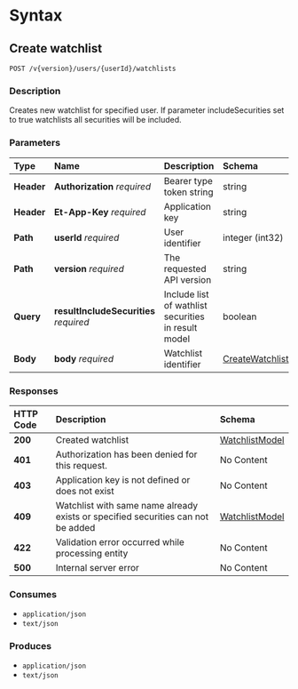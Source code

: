 # Syntax

## Create watchlist

```text
POST /v{version}/users/{userId}/watchlists
```

### Description

Creates new watchlist for specified user. If parameter includeSecurities set to true watchlists all securities will be included.

### Parameters

| Type | Name | Description | Schema | Default |
| :--- | :--- | :--- | :--- | :--- |
| **Header** | **Authorization**   _required_ | Bearer type token string | string |  |
| **Header** | **Et-App-Key**   _required_ | Application key | string |  |
| **Path** | **userId**   _required_ | User identifier | integer \(int32\) |  |
| **Path** | **version**   _required_ | The requested API version | string | `"1"` |
| **Query** | **resultIncludeSecurities**   _required_ | Include list of wathlist securities in result model | boolean |  |
| **Body** | **body**   _required_ | Watchlist identifier | [CreateWatchlistModel](watchlists_createwatchlist.md#createwatchlistmodel) |  |

### Responses

| HTTP Code | Description | Schema |
| :--- | :--- | :--- |
| **200** | Created watchlist | [WatchlistModel](watchlists_createwatchlist.md#watchlistmodel) |
| **401** | Authorization has been denied for this request. | No Content |
| **403** | Application key is not defined or does not exist | No Content |
| **409** | Watchlist with same name already exists or specified securities can not be added | [WatchlistModel](watchlists_createwatchlist.md#watchlistmodel) |
| **422** | Validation error occurred while processing entity | No Content |
| **500** | Internal server error | No Content |

### Consumes

* `application/json`
* `text/json`

### Produces

* `application/json`
* `text/json`

